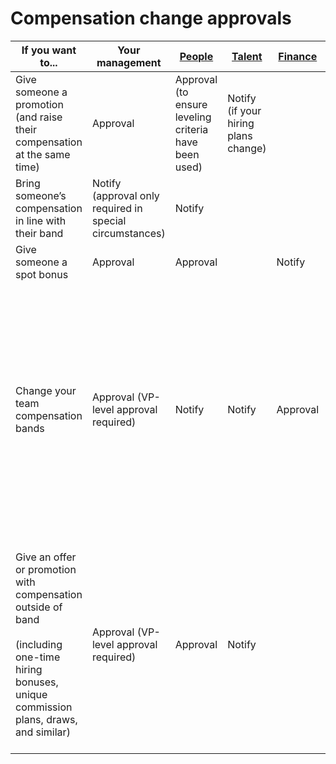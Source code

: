 # Compensation change approvals

| If you want to...                                                                                                                                    | Your management                                          | [People](../index.md)                                 | [Talent](../../talent/index.md)      | [Finance](../../finance/index.md) | Notes                                                                                                                                                                                                                                          |
| ---------------------------------------------------------------------------------------------------------------------------------------------------- | -------------------------------------------------------- | ----------------------------------------------------- | ------------------------------------ | --------------------------------- | ---------------------------------------------------------------------------------------------------------------------------------------------------------------------------------------------------------------------------------------------- |
| Give someone a promotion (and raise their compensation at the same time)                                                                             | Approval                                                 | Approval (to ensure leveling criteria have been used) | Notify (if your hiring plans change) |                                   | Fill out the [changes to role and compensation form](https://docs.google.com/forms/d/e/1FAIpQLSdpsqWn5acbU2LMCzizpxJBnGDgNoP8Qvj9P3FROO9g5C3yHA/viewform)                                                                                      |
| Bring someone’s compensation in line with their band                                                                                                 | Notify (approval only required in special circumstances) | Notify                                                |                                      |                                   | Fill out the [changes to role and compensation form](https://docs.google.com/forms/d/e/1FAIpQLSdpsqWn5acbU2LMCzizpxJBnGDgNoP8Qvj9P3FROO9g5C3yHA/viewform)                                                                                      |
| Give someone a spot bonus                                                                                                                            | Approval                                                 | Approval                                              |                                      | Notify                            |                                                                                                                                                                                                                                                |
| Change your team compensation bands                                                                                                                  | Approval (VP-level approval required)                    | Notify                                                | Notify                               | Approval                          | Change proposals should come with clear justification in the form of:<BR>- Evidence of market changes<BR>- Evidence of multiple lost candidates due to compensation or multiple new hires coming in with special compensation levels           |
| Give an offer or promotion with compensation outside of band<BR><BR>(including one-time hiring bonuses, unique commission plans, draws, and similar) | Approval (VP-level approval required)                    | Approval                                              | Notify                               |                                   | This should be extremely rare, in keeping with our [compensation philosophy](index.md#making-out-of-band-offers). More often, if a candidate requires this, it’s likely an issue with our bands needing updates or misleveling of a candidate. |
